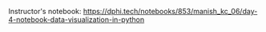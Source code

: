<p>Instructor&#39;s notebook:&nbsp;<a href="https://dphi.tech/notebooks/853/manish_kc_06/day-4-notebook-data-visualization-in-python" target="_blank">https://dphi.tech/notebooks/853/manish_kc_06/day-4-notebook-data-visualization-in-python</a></p>